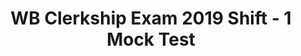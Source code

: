 ---
title: "WB Clerkship Exam 2019 Shift - 1 Mock Test"
subject: "WB Clerkship"
topic: "General Knowledge"
questions:
  - question: "Mahatma Gandhi had first started his non-violent non-cooperation movement in"
    options:
      - "UK"
      - "South Africa"
      - "India"
      - "Zimbabwe"
    answer: "South Africa"

  - question: "The India-Bangladesh Border is guarded on the Indian side by"
    options:
      - "The Indian Army"
      - "Border Security Forces (BSF)"
      - "CRPF"
      - "Indo-Tibetan Border Police"
    answer: "Border Security Forces (BSF)"

  - question: "Which one of the following states of India has lost its special status due to abolition of Article 370?"
    options:
      - "Manipur"
      - "Jammu and Kashmir"
      - "Nagaland"
      - "Sikkim"
    answer: "Jammu and Kashmir"

  - question: "Mahatma Gandhi was assassinated on 30th January"
    options:
      - "1947"
      - "1948"
      - "1949"
      - "1950"
    answer: "1948"

  - question: "The Rafale deal relates to the acquisition of"
    options:
      - "helicopters"
      - "fighter planes"
      - "submarines"
      - "long range missiles"
    answer: "fighter planes"

  - question: "Gautam Buddha was born in"
    options:
      - "Kapilavastu"
      - "Sarnath"
      - "Bodh Gaya"
      - "Lumbini"
    answer: "Lumbini"

  - question: "Vidyasagar's birthplace 'Birsingha' village is in"
    options:
      - "Hooghly district"
      - "Nadia district"
      - "West Medinipur district"
      - "Howrah district"
    answer: "West Medinipur district"

  - question: "Who among the following persons is a Boxer?"
    options:
      - "Dibyendu Barua"
      - "Chand Ram"
      - "Manju Rani"
      - "Dipa Karmakar"
    answer: "Manju Rani"

  - question: "Jaideep Mukherjee represented India in"
    options:
      - "Tennis"
      - "Badminton"
      - "Cricket"
      - "Football"
    answer: "Tennis"

  - question: "Which one of the following rivers does not flow across the India-Bangladesh border?"
    options:
      - "The Ganges"
      - "Teesta"
      - "Atrayee"
      - "Damodar"
    answer: "Damodar"

  - question: "Which one of the following items is sought to be banned for protection of environment?"
    options:
      - "Jute bags"
      - "Plastic bags"
      - "Paper bags"
      - "Cloth bags"
    answer: "Plastic bags"

  - question: "Which one of the following states is not a Member of SAARC?"
    options:
      - "Bangladesh"
      - "Myanmar"
      - "Sri Lanka"
      - "Nepal"
    answer: "Myanmar"

  - question: "Which one of the following is not an independent state?"
    options:
      - "Australia"
      - "Scotland"
      - "Belgium"
      - "Spain"
    answer: "Scotland"

  - question: "S-400 missiles are being acquired from"
    options:
      - "Sweden"
      - "UK"
      - "Russia"
      - "USA"
    answer: "Russia"

  - question: "President Donald Trump succeeded"
    options:
      - "Bill Clinton"
      - "Barack Obama"
      - "Colin Powell"
      - "George Bush Jr."
    answer: "Barack Obama"

  - question: "Who is the present President of France?"
    options:
      - "Nicolas Sarkozy"
      - "Jean Monnet"
      - "Emmanuel Macron"
      - "Francois Hollande"
    answer: "Emmanuel Macron"

  - question: "Lionel Messi hails from"
    options:
      - "Brazil"
      - "Argentina"
      - "Bolivia"
      - "Portugal"
    answer: "Argentina"

  - question: "The Magsaysay Award (2019) in Journalism was given to"
    options:
      - "Swapan Dasgupta"
      - "Raveesh Kumar"
      - "Arnab Goswami"
      - "Ravindra Kumar"
    answer: "Ravindra Kumar"

  - question: "Who among the following was awarded the Nobel Prize in Literature in 2019?"
    options:
      - "Peter Handke"
      - "Bob Dylan"
      - "Olga Tokarczuk"
      - "Salman Rushdie"
    answer: "Peter Handke"

  - question: "Except Hong Kong, how many other Special Administrative Regions (SARs) are there in China?"
    options:
      - "2"
      - "1"
      - "3"
      - "None of the above"
    answer: "1"

  - question: "Which of the following team won the Cricket World Cup in 2019?"
    options:
      - "South Africa"
      - "England"
      - "New Zealand"
      - "India"
    answer: "England"

  - question: "The 2016 Olympic games were held in"
    options:
      - "London"
      - "Rio-de-Janeiro"
      - "Moscow"
      - "Mexico City"
    answer: "Rio-de-Janeiro"

  - question: "How many seats are there in Lok Sabha?"
    options:
      - "540"
      - "543"
      - "545"
      - "550"
    answer: "543"

  - question: "Who is currently the Chairman of IMF?"
    options:
      - "Christine Lagarde"
      - "Kristalina Georgieva"
      - "Jean Claude Juncker"
      - "Donald Tusk"
    answer: "Kristalina Georgieva"

  - question: "The UN Human Rights Commission has its headquarters in"
    options:
      - "Geneva"
      - "Washington"
      - "Paris"
      - "London"
    answer: "Geneva"

  - question: "Before becoming the president of India, Pranab Mukherjee never held the post of"
    options:
      - "Defence Minister"
      - "Finance Minister"
      - "Minister for Railways"
      - "Minister for External Affairs"
    answer: "Defence Minister"

  - question: "The battle of Plassey was fought in"
    options:
      - "1757"
      - "1758"
      - "1857"
      - "1858"
    answer: "1757"

  - question: "The first Asian games were held in"
    options:
      - "Jakarta"
      - "New Delhi"
      - "Colombo"
      - "Bangkok"
    answer: "New Delhi"

  - question: "The Easter Sunday suicide bombings in 2019 had taken place in"
    options:
      - "Christ Church"
      - "Colombo"
      - "Bradford"
      - "Jerusalem"
    answer: "Colombo"

  - question: "Who is the author of the book 'The Third Pillar'?"
    options:
      - "Amartya Sen"
      - "Padma Desai"
      - "Raghuram Rajan"
      - "Jagdish Bhagwati"
    answer: "Raghuram Rajan"
---